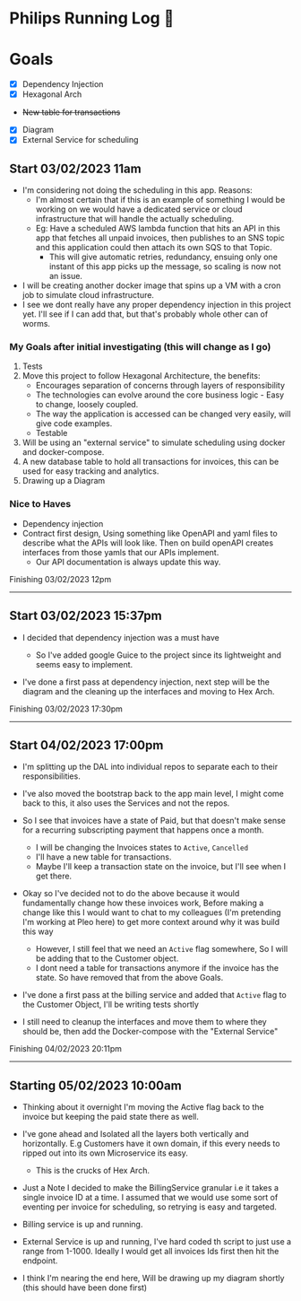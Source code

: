 # Philips Running Log 🏃

# Goals
- [x] Dependency Injection
- [x] Hexagonal Arch
- ~~New table for transactions~~
- [x] Diagram
- [x] External Service for scheduling 

## Start 03/02/2023 11am
- I'm considering not doing the scheduling in this app. Reasons:
  - I'm almost certain that if this is an example of something I would be working on we would have a dedicated service or cloud infrastructure that will handle the actually scheduling.
  - Eg: Have a scheduled AWS lambda function that hits an API in this app that fetches all unpaid invoices, then publishes to an SNS topic and this application could then attach its own SQS to that Topic.
    - This will give automatic retries, redundancy, ensuing only one instant of this app picks up the message, so scaling is now not an issue.
- I will be creating another docker image that spins up a VM with a cron job to simulate cloud infrastructure.
- I see we dont really have any proper dependency injection in this project yet. I'll see if I can add that, but that's probably whole other can of worms.

### My Goals after initial investigating (this will change as I go)
1. Tests
2. Move this project to follow Hexagonal Architecture, the benefits:
   - Encourages separation of concerns through layers of responsibility
   - The technologies can evolve around the core business logic - Easy to change, loosely coupled.
   - The way the application is accessed can be changed very easily, will give code examples.
   - Testable
3. Will be using an "external service" to simulate scheduling using docker and docker-compose.
4. A new database table to hold all transactions for invoices, this can be used for easy tracking and analytics.
5. Drawing up a Diagram


### Nice to Haves
- Dependency injection
- Contract first design, Using something like OpenAPI and yaml files to describe what the APIs will look like. Then on build openAPI creates interfaces from those yamls that our APIs implement.
    - Our API documentation is always update this way.

Finishing
 03/02/2023 12pm

------

## Start 03/02/2023 15:37pm
- I decided that dependency injection was a must have
    - So I've added google Guice to the project since its lightweight and seems easy to implement.

- I've done a first pass at dependency injection, next step will be the diagram and the cleaning up the interfaces and moving to Hex Arch.

Finishing 03/02/2023 17:30pm

----

## Start 04/02/2023 17:00pm

- I'm splitting up the DAL into individual repos to separate each to their responsibilities.
- I've also moved the bootstrap back to the app main level, I might come back to this, it also uses the Services and not the repos.
- So I see that invoices have a state of Paid, but that doesn't make sense for a recurring subscripting payment that happens once a month.
  - I will be changing the Invoices states to `Active`, `Cancelled`
  - I'll have a new table for transactions.
  - Maybe I'll keep a transaction state on the invoice, but I'll see when I get there.


- Okay so I've decided not to do the above because it would fundamentally change how these invoices work, Before making a change like this I would want to chat to my colleagues (I'm pretending I'm working at Pleo here) to get more context around why it was build this way
    - However, I still feel that we need an `Active` flag somewhere, So I will be adding that to the Customer object.
    - I dont need a table for transactions anymore if the invoice has the state. So have removed that from the above Goals.
- I've done a first pass at the billing service and added that `Active` flag to the Customer Object, I'll be writing tests shortly
- I still need to cleanup the interfaces and move them to where they should be, then add the Docker-compose with the "External Service"

Finishing 04/02/2023 20:11pm

-----

## Starting 05/02/2023 10:00am

- Thinking about it overnight I'm moving the Active flag back to the invoice but keeping the paid state there as well.
- I've gone ahead and Isolated all the layers both vertically and horizontally. E.g Customers have it own domain, if this every needs to ripped out into its own Microservice its easy.
  - This is the crucks of Hex Arch.


- Just a Note I decided to make the BillingService granular i.e it takes a single invoice ID at a time. I assumed that we would use some sort of eventing per invoice for scheduling, so retrying is easy and targeted. 
- Billing service is up and running.


- External Service is up and running, I've hard coded th script to just use a range from 1-1000. Ideally I would get all invoices Ids first then hit the endpoint.
- I think I'm nearing the end here, Will be drawing up my diagram shortly (this should have been done first)